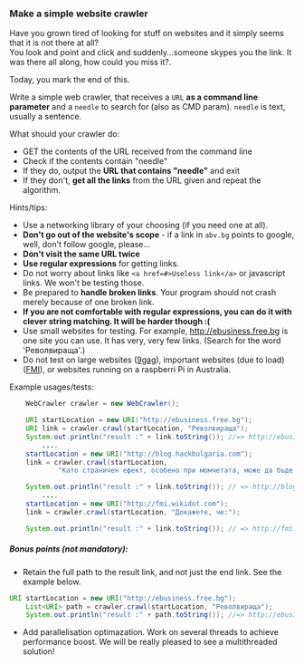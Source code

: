 ### Make a simple website crawler
Have you grown tired of looking for stuff on websites and it simply seems that it is not there at all?  
You look and point and click and suddenly...someone skypes you the link. It was there all along, how could you miss it?.  

Today, you mark the end of this.

Write a simple web crawler, that receives a `URL` **as a command line parameter** and a `needle` to search for (also as CMD param).
`needle` is text, usually a sentence.

What should your crawler do:
- GET the contents of the URL received from the command line
- Check if the contents contain "needle"
- If they do, output the **URL that contains "needle"** and exit
- If they don't, **get all the links** from the URL given and repeat the algorithm.

Hints/tips:
- Use a networking library of your choosing (if you need one at all).
- **Don't go out of the website's scope** - if a link in `abv.bg` points to google, well, don't follow google, please... 
- **Don't visit the same URL twice** 
- **Use regular expressions** for getting links. 
- Do not worry about links like `<a href=#>Useless link</a>` or javascript links. We won't be testing those.
- Be prepared to **handle broken links**. Your program should not crash merely because of one broken link.
- **If you are not comfortable with regular expressions, you can do it with clever string matching. It will be harder though :(**
- Use small websites for testing. For example, http://ebusiness.free.bg is one site you can use. It has very, very few links. (Search for the word 'Револвираща'.)
- Do not test on large websites ([9gag](http://9gag.com)), important websites (due to load) ([FMI](http://fmi.uni-sofia.bg)), or websites running on a raspberri Pi in Australia.

Example usages/tests:
```java
	WebCrawler crawler = new WebCrawler();

	URI startLocation = new URI("http://ebusiness.free.bg");
	URI link = crawler.crawl(startLocation, "Револвираща"); 
	System.out.println("result :" + link.toString()); //=> http://ebusiness.free.bg/cards_bank_cards.html
        ....
	startLocation = new URI("http://blog.hackbulgaria.com");
	link = crawler.crawl(startLocation,
			"Като страничен ефект, особено при момчетата, може да бъде бързо-растяща брада.");

	System.out.println("result :" + link.toString()); // => http://blog.hackbulgaria.com/fall-of-the-hackers/
        ....
	startLocation = new URI("http://fmi.wikidot.com");
	link = crawler.crawl(startLocation, "Докажете, че:");

	System.out.println("result :" + link.toString()); // => http://fmi.wikidot.com/anal-examination-1
```

##### Bonus points (not mandatory):
- Retain the full path to the result link, and not just the end link. See the example below.
```java
URI startLocation = new URI("http://ebusiness.free.bg");
	List<URI> path = crawler.crawl(startLocation, "Револвираща"); 
	System.out.println("result :" + path.toString()); //=> http://ebusiness.free.bg/cards_bank_cards.html // => http://ebusiness.free.bg, http://ebusiness.free.bg/index.html, http://ebusiness.free.bg/cards_bank_cards.html
```
- Add parallelisation optimazation. Work on several threads to achieve performance boost. We will be really pleased to see a multithreaded solution! 


